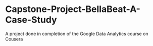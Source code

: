 # Capstone-Project-BellaBeat-A-Case-Study
A project done in completion of the Google Data Analytics course on Cousera
